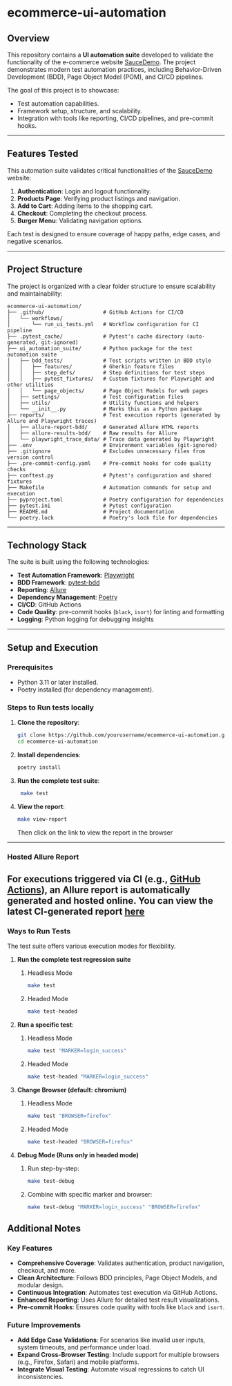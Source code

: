 # ecommerce-ui-automation

## Overview
This repository contains a **UI automation suite** developed to validate the functionality of the e-commerce website [SauceDemo](https://www.saucedemo.com/). The project demonstrates modern test automation practices, including Behavior-Driven Development (BDD), Page Object Model (POM), and CI/CD pipelines.

The goal of this project is to showcase:
- Test automation capabilities.
- Framework setup, structure, and scalability.
- Integration with tools like reporting, CI/CD pipelines, and pre-commit hooks.

---

## Features Tested
This automation suite validates critical functionalities of the [SauceDemo](https://www.saucedemo.com/) website:
1. **Authentication**: Login and logout functionality.
2. **Products Page**: Verifying product listings and navigation.
3. **Add to Cart**: Adding items to the shopping cart.
4. **Checkout**: Completing the checkout process.
5. **Burger Menu**: Validating navigation options.

Each test is designed to ensure coverage of happy paths, edge cases, and negative scenarios.

---

## Project Structure
The project is organized with a clear folder structure to ensure scalability and maintainability:
```
ecommerce-ui-automation/
├── .github/                   # GitHub Actions for CI/CD
│   └── workflows/
│       └── run_ui_tests.yml   # Workflow configuration for CI pipeline
├── .pytest_cache/             # Pytest's cache directory (auto-generated, git-ignored)
├── ui_automation_suite/       # Python package for the test automation suite
│   ├── bdd_tests/             # Test scripts written in BDD style
│   │   ├── features/          # Gherkin feature files
│   │   ├── step_defs/         # Step definitions for test steps
│   │   ├── pytest_fixtures/   # Custom fixtures for Playwright and other utilities
│   │   └── page_objects/      # Page Object Models for web pages
│   ├── settings/              # Test configuration files
│   ├── utils/                 # Utility functions and helpers
│   └── __init__.py            # Marks this as a Python package
├── reports/                   # Test execution reports (generated by Allure and Playwright traces)
│   ├── allure-report-bdd/     # Generated Allure HTML reports
│   ├── allure-results-bdd/    # Raw results for Allure
│   └── playwright_trace_data/ # Trace data generated by Playwright
├── .env                       # Environment variables (git-ignored)
├── .gitignore                 # Excludes unnecessary files from version control
├── .pre-commit-config.yaml    # Pre-commit hooks for code quality checks
├── conftest.py                # Pytest's configuration and shared fixtures
├── Makefile                   # Automation commands for setup and execution
├── pyproject.toml             # Poetry configuration for dependencies
├── pytest.ini                 # Pytest configuration
├── README.md                  # Project documentation
└── poetry.lock                # Poetry's lock file for dependencies
```
---

## Technology Stack
The suite is built using the following technologies:
- **Test Automation Framework**: [Playwright](https://playwright.dev/)
- **BDD Framework**: [pytest-bdd](https://pytest-bdd.readthedocs.io/)
- **Reporting**: [Allure](https://docs.qameta.io/allure/)
- **Dependency Management**: [Poetry](https://python-poetry.org/)
- **CI/CD**: GitHub Actions
- **Code Quality**: pre-commit hooks (`black`, `isort`) for linting and formatting
- **Logging**: Python logging for debugging insights

---

## Setup and Execution
### Prerequisites
- Python 3.11 or later installed.
- Poetry installed (for dependency management).

### Steps to Run tests locally
1. **Clone the repository**:
   ```bash
   git clone https://github.com/yourusername/ecommerce-ui-automation.git
   cd ecommerce-ui-automation
   ```
2. **Install dependencies**:
   ```bash
   poetry install
   ```
3. **Run the complete test suite**:
   ```bash
    make test
    ```
4. **View the report**:
   ```bash
   make view-report
   ```
   Then click on the link to view the report in the browser
---
### Hosted Allure Report

For executions triggered via CI (e.g., [GitHub Actions](https://github.com/GinaKompocholi/ecommerce-ui-automation/actions/workflows/run_ui_tests.yml)), an Allure report is automatically generated and hosted online.
You can view the latest CI-generated report [here](https://ginakompocholi.github.io/ecommerce-ui-automation/)
---
### Ways to Run Tests

The test suite offers various execution modes for flexibility.

1. **Run the complete test regression suite**
   1. Headless Mode
      ```bash
      make test
      ```
   2. Headed Mode
      ```bash
      make test-headed
      ```
2. **Run a specific test**:
   1. Headless Mode
      ```bash
      make test "MARKER=login_success"
      ```
   2. Headed Mode
      ```bash
      make test-headed "MARKER=login_success"
      ```

3. **Change Browser (default: chromium)**
   1. Headless Mode
      ```bash
      make test "BROWSER=firefox"
      ```
   2. Headed Mode
      ```bash
      make test-headed "BROWSER=firefox"
      ```
4. **Debug Mode (Runs only in headed mode)**
   1. Run step-by-step:
      ```bash
      make test-debug
      ```
   2. Combine with specific marker and browser:
      ```bash
      make test-debug "MARKER=login_success" "BROWSER=firefox"
      ```

## Additional Notes

### Key Features
- **Comprehensive Coverage**: Validates authentication, product navigation, checkout, and more.
- **Clean Architecture**: Follows BDD principles, Page Object Models, and modular design.
- **Continuous Integration**: Automates test execution via GitHub Actions.
- **Enhanced Reporting**: Uses Allure for detailed test result visualizations.
- **Pre-commit Hooks**: Ensures code quality with tools like `black` and `isort`.

### Future Improvements
- **Add Edge Case Validations**: For scenarios like invalid user inputs, system timeouts, and performance under load.
- **Expand Cross-Browser Testing**: Include support for multiple browsers (e.g., Firefox, Safari) and mobile platforms.
- **Integrate Visual Testing**: Automate visual regressions to catch UI inconsistencies.
